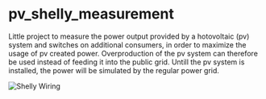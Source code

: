 # pv_shelly_measurement

Little project to measure the power output provided by a hotovoltaic (pv) system and switches on additional consumers, in order to maximize the usage of pv created power. Overproduction of the pv system can therefore be used instead of feeding it into the public grid. Untill the pv system is installed, the power will be simulated by the regular power grid. 

![Shelly Wiring](Shelly-Wiring.jpg)
